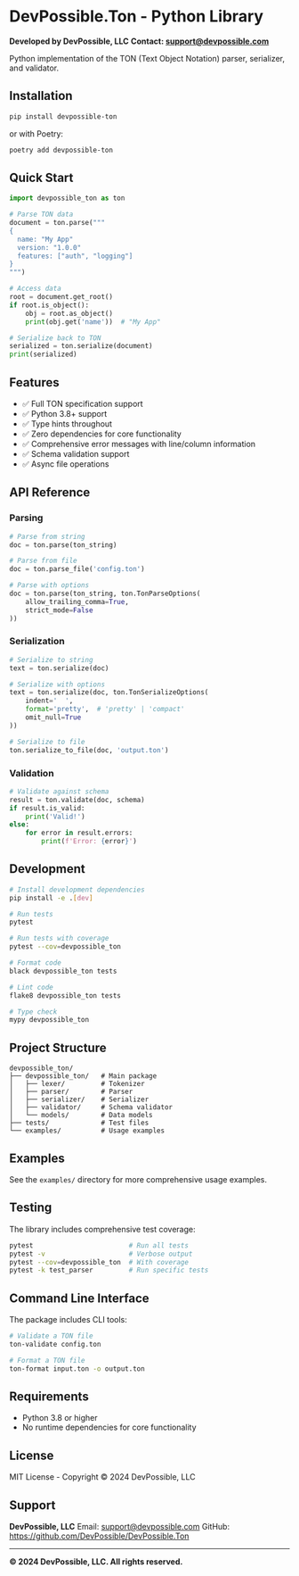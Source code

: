 # DevPossible.Ton - Python Library

**Developed by DevPossible, LLC**
**Contact: support@devpossible.com**

Python implementation of the TON (Text Object Notation) parser, serializer, and validator.

## Installation

```bash
pip install devpossible-ton
```

or with Poetry:

```bash
poetry add devpossible-ton
```

## Quick Start

```python
import devpossible_ton as ton

# Parse TON data
document = ton.parse("""
{
  name: "My App"
  version: "1.0.0"
  features: ["auth", "logging"]
}
""")

# Access data
root = document.get_root()
if root.is_object():
    obj = root.as_object()
    print(obj.get('name'))  # "My App"

# Serialize back to TON
serialized = ton.serialize(document)
print(serialized)
```

## Features

- ✅ Full TON specification support
- ✅ Python 3.8+ support
- ✅ Type hints throughout
- ✅ Zero dependencies for core functionality
- ✅ Comprehensive error messages with line/column information
- ✅ Schema validation support
- ✅ Async file operations

## API Reference

### Parsing

```python
# Parse from string
doc = ton.parse(ton_string)

# Parse from file
doc = ton.parse_file('config.ton')

# Parse with options
doc = ton.parse(ton_string, ton.TonParseOptions(
    allow_trailing_comma=True,
    strict_mode=False
))
```

### Serialization

```python
# Serialize to string
text = ton.serialize(doc)

# Serialize with options
text = ton.serialize(doc, ton.TonSerializeOptions(
    indent='  ',
    format='pretty',  # 'pretty' | 'compact'
    omit_null=True
))

# Serialize to file
ton.serialize_to_file(doc, 'output.ton')
```

### Validation

```python
# Validate against schema
result = ton.validate(doc, schema)
if result.is_valid:
    print('Valid!')
else:
    for error in result.errors:
        print(f'Error: {error}')
```

## Development

```bash
# Install development dependencies
pip install -e .[dev]

# Run tests
pytest

# Run tests with coverage
pytest --cov=devpossible_ton

# Format code
black devpossible_ton tests

# Lint code
flake8 devpossible_ton tests

# Type check
mypy devpossible_ton
```

## Project Structure

```
devpossible_ton/
├── devpossible_ton/   # Main package
│   ├── lexer/         # Tokenizer
│   ├── parser/        # Parser
│   ├── serializer/    # Serializer
│   ├── validator/     # Schema validator
│   └── models/        # Data models
├── tests/             # Test files
└── examples/          # Usage examples
```

## Examples

See the `examples/` directory for more comprehensive usage examples.

## Testing

The library includes comprehensive test coverage:

```bash
pytest                        # Run all tests
pytest -v                     # Verbose output
pytest --cov=devpossible_ton  # With coverage
pytest -k test_parser         # Run specific tests
```

## Command Line Interface

The package includes CLI tools:

```bash
# Validate a TON file
ton-validate config.ton

# Format a TON file
ton-format input.ton -o output.ton
```

## Requirements

- Python 3.8 or higher
- No runtime dependencies for core functionality

## License

MIT License - Copyright © 2024 DevPossible, LLC

## Support

**DevPossible, LLC**
Email: support@devpossible.com
GitHub: https://github.com/DevPossible/DevPossible.Ton

---

**© 2024 DevPossible, LLC. All rights reserved.**